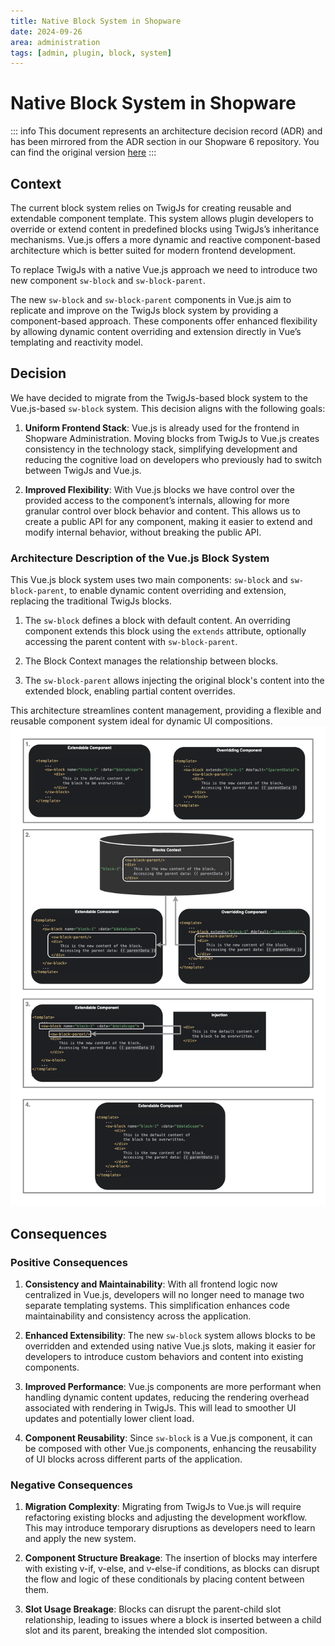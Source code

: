 ```yaml
---
title: Native Block System in Shopware
date: 2024-09-26
area: administration
tags: [admin, plugin, block, system]
---
```


# Native Block System in Shopware

::: info
This document represents an architecture decision record (ADR) and has been mirrored from the ADR section in our Shopware 6 repository.
You can find the original version [here](https://github.com/shopware/shopware/blob/trunk/adr/2024-09-26-native-block-system.md)
:::

## Context
The current block system relies on TwigJs for creating reusable and extendable component template.
This system allows plugin developers to override or extend content in predefined blocks using TwigJs’s inheritance mechanisms. Vue.js offers a more dynamic and reactive component-based architecture which is better suited for modern frontend development.

To replace TwigJs with a native Vue.js approach we need to introduce two new component `sw-block` and `sw-block-parent`.

The new `sw-block` and `sw-block-parent` components in Vue.js aim to replicate and improve on the TwigJs block system by providing a component-based approach. These components offer enhanced flexibility by allowing dynamic content overriding and extension directly in Vue’s templating and reactivity model.

## Decision
We have decided to migrate from the TwigJs-based block system to the Vue.js-based `sw-block` system. This decision aligns with the following goals:

1. **Uniform Frontend Stack**: Vue.js is already used for the frontend in Shopware Administration. Moving blocks from TwigJs to Vue.js creates consistency in the technology stack, simplifying development and reducing the cognitive load on developers who previously had to switch between TwigJs and Vue.js.

2. **Improved Flexibility**: With Vue.js blocks we have control over the provided access to the component’s internals, allowing for more granular control over block behavior and content. This allows us to create a public API for any component, making it easier to extend and modify internal behavior, without breaking the public API.

### Architecture Description of the Vue.js Block System

This Vue.js block system uses two main components: `sw-block` and `sw-block-parent`, to enable dynamic content overriding and extension, replacing the traditional TwigJs blocks.

1. The `sw-block` defines a block with default content. An overriding component extends this block using the `extends` attribute, optionally accessing the parent content with `sw-block-parent`.

2. The Block Context manages the relationship between blocks.

3. The `sw-block-parent` allows injecting the original block's content into the extended block, enabling partial content overrides.

This architecture streamlines content management, providing a flexible and reusable component system ideal for dynamic UI compositions.
![](../../../assets/adr/native-block-system/native_block_system.png "Native Block System Architecture")

## Consequences
### Positive Consequences
1. **Consistency and Maintainability**: With all frontend logic now centralized in Vue.js, developers will no longer need to manage two separate templating systems. This simplification enhances code maintainability and consistency across the application.

2. **Enhanced Extensibility**: The new `sw-block` system allows blocks to be overridden and extended using native Vue.js slots, making it easier for developers to introduce custom behaviors and content into existing components.

3. **Improved Performance**: Vue.js components are more performant when handling dynamic content updates, reducing the rendering overhead associated with rendering in TwigJs. This will lead to smoother UI updates and potentially lower client load.

4. **Component Reusability**: Since `sw-block` is a Vue.js component, it can be composed with other Vue.js components, enhancing the reusability of UI blocks across different parts of the application.

### Negative Consequences
1. **Migration Complexity**: Migrating from TwigJs to Vue.js will require refactoring existing blocks and adjusting the development workflow. This may introduce temporary disruptions as developers need to learn and apply the new system.

2. **Component Structure Breakage**: The insertion of blocks may interfere with existing v-if, v-else, and v-else-if conditions, as blocks can disrupt the flow and logic of these conditionals by placing content between them.

3. **Slot Usage Breakage**: Blocks can disrupt the parent-child slot relationship, leading to issues where a block is inserted between a child slot and its parent, breaking the intended slot composition.
